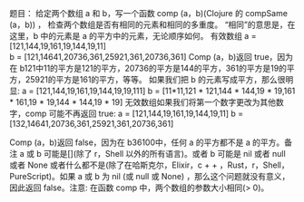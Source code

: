 题目： 
给定两个数组 a 和 b，写一个函数 comp (a，b)(Clojure 的 compSame (a，b)) ，
检查两个数组是否有相同的元素和相同的多重度。
“相同”的意思是，在这里，b 中的元素是 a 的平方中的元素，无论顺序如何。
有效数组 a = [121,144,19,161,19,144,19,11]   
        b = [121,14641,20736,361,25921,361,20736,361]
Comp (a，b)返回 true，因为在 b121中11的平方是121的平方，20736的平方是144的平方，361的平方是19的平方，25921的平方是161的平方，等等。
如果我们把 b 的元素写成平方，那么很明显: 
a = [121,144,19,161,19,144,19,19,111] 
b = [11*11,121 * 121,144 * 144,19 * 19,161 * 161,19 * 19,144 * 144,19 * 19]
无效数组如果我们将第一个数字更改为其他数字，comp 可能不再返回 true: 
a = [121,144,19,161,19,144,19,11] 
b = [132,14641,20736,361,25921,361,20736,361]

Comp (a，b)返回 false，因为在 b36100中，任何 a 的平方都不是 a 的平方。备注 a 或 b 可能是[](除了 r，Shell 以外的所有语言)。或者 b 可能是 nil 或者 null 或者 None 或者什么都不是(除了在哈斯克尔，Elixir，c + + ，Rust，r，Shell，PureScript)。如果 a 或 b 为 nil (或 null 或 None) ，那么这个问题就没有意义，因此返回 false。注意: 在函数 comp 中，两个数组的参数大小相同(> 0)。